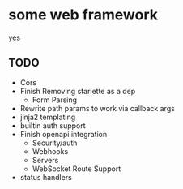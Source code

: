 # some web framework

yes

## TODO

- Cors
- Finish Removing starlette as a dep
  - Form Parsing
- Rewrite path params to work via callback args
- jinja2 templating
- builtin auth support
- Finish openapi integration
  - Security/auth
  - Webhooks
  - Servers
  - WebSocket Route Support
- status handlers
